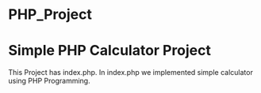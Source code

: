 # PHP_Project
Simple PHP Calculator  Project
====================
This Project has index.php. In index.php we implemented simple calculator using PHP Programming.  
